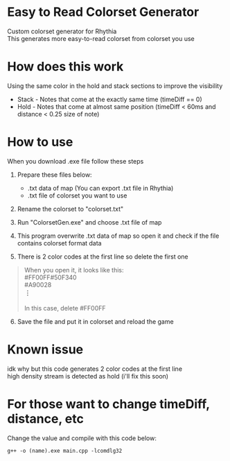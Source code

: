 # Easy to Read Colorset Generator
Custom colorset generator for Rhythia <br>
This generates more easy-to-read colorset from colorset you use
# How does this work
Using the same color in the hold and stack sections to improve the visibility

 - Stack - Notes that come at the exactly same time (timeDiff == 0)
 - Hold - Notes that come at almost same position (timeDiff < 60ms and distance < 0.25 size of note)
 
 # How to use
 When you download .exe file follow these steps
 1.  Prepare these files below:

	 - .txt data of map (You can export .txt file in Rhythia)
	 - .txt file of colorset you want to use
 
 2. Rename the colorset to "colorset.txt"
 3. Run "ColorsetGen.exe" and choose .txt file of map
 4. This program overwrite .txt data of map so open it and check if the file contains colorset format data
 5. There is 2 color codes at the first line so delete the first one
	 

> When you open it, it looks like this: <br>
> #FF00FF#50F340 <br>
> #A90028 <br>
> **︙** <br>
> <br>
> In this case, delete #FF00FF 
6. Save the file and put it in colorset and reload the game

# Known issue
idk why but this code generates 2 color codes at the first line <br>
high density stream is detected as hold (i'll fix this soon)

# For those want to change timeDiff, distance, etc
Change the value and compile with this code below:
```
g++ -o (name).exe main.cpp -lcomdlg32
```
 

 
